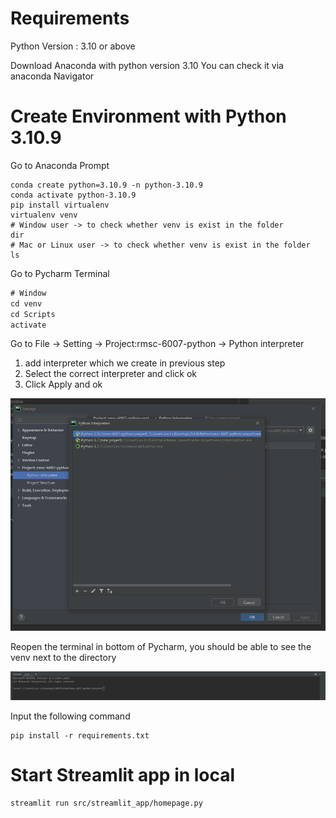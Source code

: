
# Requirements
Python Version :  3.10 or above


Download Anaconda with python version 3.10
You can check it via anaconda Navigator

# Create Environment with Python 3.10.9

Go to Anaconda Prompt
```
conda create python=3.10.9 -n python-3.10.9
conda activate python-3.10.9
pip install virtualenv 
virtualenv venv
# Window user -> to check whether venv is exist in the folder
dir
# Mac or Linux user -> to check whether venv is exist in the folder
ls
```
Go to Pycharm Terminal
```sql
# Window
cd venv
cd Scripts
activate
```

Go to File -> Setting -> Project:rmsc-6007-python -> Python interpreter

1. add interpreter which we create in previous step
2. Select the correct interpreter and click ok 
3. Click Apply and ok

![img_2.png](img_2.png)
   
Reopen the terminal in bottom of Pycharm, you should be able to see the venv next to the directory

![img_3.png](img_3.png)

Input the following command 

```
pip install -r requirements.txt
```

# Start Streamlit app in local

```angular2html
streamlit run src/streamlit_app/homepage.py
```